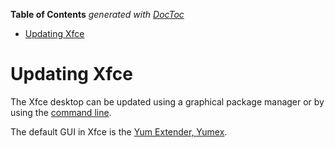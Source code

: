 

**Table of Contents**  *generated with [DocToc](https://github.com/thlorenz/doctoc)*

- [Updating Xfce](#updating-xfce)



# Updating Xfce

The Xfce desktop can be updated using a graphical package manager or by using the [command line](https://github.com/kororaproject/kp-documentation/wiki/Updating-Via-command-Line).

The default GUI in Xfce is the [Yum Extender, Yumex](https://github.com/kororaproject/kp-documentation/wiki/Updating-With-Yumex).
